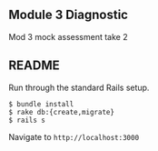 ## Module 3 Diagnostic

Mod 3 mock assessment take 2

## README

Run through the standard Rails setup.

```
$ bundle install
$ rake db:{create,migrate}
$ rails s
```

Navigate to `http://localhost:3000`
